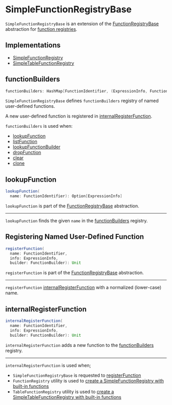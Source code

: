 # SimpleFunctionRegistryBase

`SimpleFunctionRegistryBase` is an extension of the [FunctionRegistryBase](FunctionRegistryBase.md) abstraction for [function registries](#implementations).

## Implementations

* [SimpleFunctionRegistry](SimpleFunctionRegistry.md)
* [SimpleTableFunctionRegistry](SimpleTableFunctionRegistry.md)

## <span id="functionBuilders"> functionBuilders

```scala
functionBuilders: HashMap[FunctionIdentifier, (ExpressionInfo, FunctionBuilder)]
```

`SimpleFunctionRegistryBase` defines `functionBuilders` registry of named user-defined functions.

A new user-defined function is registered in [internalRegisterFunction](#internalRegisterFunction).

`functionBuilders` is used when:

* [lookupFunction](#lookupFunction)
* [listFunction](#listFunction)
* [lookupFunctionBuilder](#lookupFunctionBuilder)
* [dropFunction](#dropFunction)
* [clear](#clear)
* [clone](#clone)

## <span id="lookupFunction"> lookupFunction

```scala
lookupFunction(
  name: FunctionIdentifier): Option[ExpressionInfo]
```

`lookupFunction` is part of the [FunctionRegistryBase](FunctionRegistryBase.md#lookupFunction) abstraction.

---

`lookupFunction` finds the given `name` in the [functionBuilders](#functionBuilders) registry.

## <span id="registerFunction"> Registering Named User-Defined Function

```scala
registerFunction(
  name: FunctionIdentifier,
  info: ExpressionInfo,
  builder: FunctionBuilder): Unit
```

`registerFunction` is part of the [FunctionRegistryBase](FunctionRegistryBase.md#registerFunction) abstraction.

---

`registerFunction` [internalRegisterFunction](#internalRegisterFunction) with a normalized (lower-case) name.

## <span id="internalRegisterFunction"> internalRegisterFunction

```scala
internalRegisterFunction(
  name: FunctionIdentifier,
  info: ExpressionInfo,
  builder: FunctionBuilder): Unit
```

`internalRegisterFunction` adds a new function to the [functionBuilders](#functionBuilders) registry.

---

`internalRegisterFunction` is used when;

* `SimpleFunctionRegistryBase` is requested to [registerFunction](#registerFunction)
* `FunctionRegistry` utility is used to [create a SimpleFunctionRegistry with built-in functions](FunctionRegistry.md#builtin)
* `TableFunctionRegistry` utility is used to [create a SimpleTableFunctionRegistry with built-in functions](TableFunctionRegistry.md#builtin)
